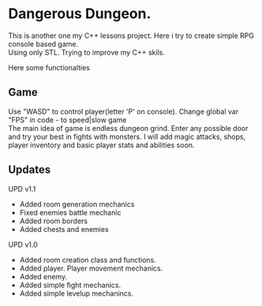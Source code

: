 # Dangerous Dungeon.
This is another one my C++ lessons project. Here i try to create simple RPG console based game.  
Using only STL. Trying to improve my C++ skils.  

Here some functionalties  

## Game
Use "WASD" to control player(letter 'P' on console). 
Change global var "FPS" in code - to speed|slow game  
The main idea of game is endless dungeon grind. Enter any possible door and try your best in fights with monsters. 
I will add magic attacks, shops, player inventory and basic  player stats and abilities soon.  

## Updates
UPD v1.1
* Added room generation mechanics
* Fixed enemies battle mechanic
* Added room borders
* Added chests and enemies

UPD v1.0  
* Added room creation class and functions.
* Added player. Player movement mechanics.
* Added enemy.
* Added simple fight mechanics.
* Added simple levelup mechanincs.

